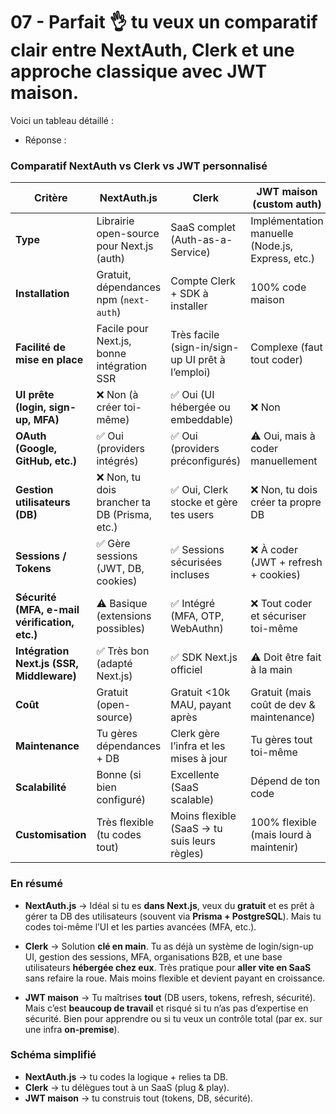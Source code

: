 # 07 - Parfait 👌 tu veux un comparatif clair entre **NextAuth**, **Clerk** et une approche classique avec **JWT maison**.

Voici un tableau détaillé :

- Réponse :

### Comparatif NextAuth vs Clerk vs JWT personnalisé

| Critère                                       | **NextAuth.js**                              | **Clerk**                                        | **JWT maison (custom auth)**                     |
| --------------------------------------------- | -------------------------------------------- | ------------------------------------------------ | ------------------------------------------------ |
| **Type**                                      | Librairie open-source pour Next.js (auth)    | SaaS complet (Auth-as-a-Service)                 | Implémentation manuelle (Node.js, Express, etc.) |
| **Installation**                              | Gratuit, dépendances npm (`next-auth`)       | Compte Clerk + SDK à installer                   | 100% code maison                                 |
| **Facilité de mise en place**                 | Facile pour Next.js, bonne intégration SSR   | Très facile (sign-in/sign-up UI prêt à l’emploi) | Complexe (faut tout coder)                       |
| **UI prête (login, sign-up, MFA)**            | ❌ Non (à créer toi-même)                     | ✅ Oui (UI hébergée ou embeddable)                | ❌ Non                                            |
| **OAuth (Google, GitHub, etc.)**              | ✅ Oui (providers intégrés)                   | ✅ Oui (providers préconfigurés)                  | ⚠️ Oui, mais à coder manuellement                |
| **Gestion utilisateurs (DB)**                 | ❌ Non, tu dois brancher ta DB (Prisma, etc.) | ✅ Oui, Clerk stocke et gère tes users            | ❌ Non, tu dois créer ta propre DB                |
| **Sessions / Tokens**                         | ✅ Gère sessions (JWT, DB, cookies)           | ✅ Sessions sécurisées incluses                   | ❌ À coder (JWT + refresh + cookies)              |
| **Sécurité (MFA, e-mail vérification, etc.)** | ⚠️ Basique (extensions possibles)            | ✅ Intégré (MFA, OTP, WebAuthn)                   | ❌ Tout coder et sécuriser toi-même               |
| **Intégration Next.js (SSR, Middleware)**     | ✅ Très bon (adapté Next.js)                  | ✅ SDK Next.js officiel                           | ⚠️ Doit être fait à la main                      |
| **Coût**                                      | Gratuit (open-source)                        | Gratuit <10k MAU, payant après                   | Gratuit (mais coût de dev & maintenance)         |
| **Maintenance**                               | Tu gères dépendances + DB                    | Clerk gère l’infra et les mises à jour           | Tu gères tout toi-même                           |
| **Scalabilité**                               | Bonne (si bien configuré)                    | Excellente (SaaS scalable)                       | Dépend de ton code                               |
| **Customisation**                             | Très flexible (tu codes tout)                | Moins flexible (SaaS → tu suis leurs règles)     | 100% flexible (mais lourd à maintenir)           |


### En résumé

* **NextAuth.js** →
  Idéal si tu es **dans Next.js**, veux du **gratuit** et es prêt à gérer ta DB des utilisateurs (souvent via **Prisma + PostgreSQL**). Mais tu codes toi-même l’UI et les parties avancées (MFA, etc.).

* **Clerk** →
  Solution **clé en main**. Tu as déjà un système de login/sign-up UI, gestion des sessions, MFA, organisations B2B, et une base utilisateurs **hébergée chez eux**. Très pratique pour **aller vite en SaaS** sans refaire la roue. Mais moins flexible et devient payant en croissance.

* **JWT maison** →
  Tu maîtrises **tout** (DB users, tokens, refresh, sécurité). Mais c’est **beaucoup de travail** et risqué si tu n’as pas d’expertise en sécurité. Bien pour apprendre ou si tu veux un contrôle total (par ex. sur une infra **on-premise**).


### Schéma simplifié

* **NextAuth.js** → tu codes la logique + relies ta DB.
* **Clerk** → tu délègues tout à un SaaS (plug & play).
* **JWT maison** → tu construis tout (tokens, DB, sécurité).



